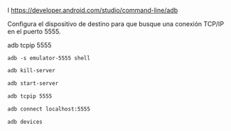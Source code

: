 I
https://developer.android.com/studio/command-line/adb



Configura el dispositivo de destino para que busque una conexión TCP/IP en el puerto 5555.    

adb tcpip 5555


`adb -s emulator-5555 shell`

``` bash
adb kill-server
```

```bash
adb start-server
```

``` bash
adb tcpip 5555 
```

``` bash
adb connect localhost:5555
``` 

```bash
adb devices
```